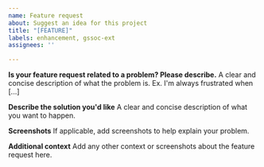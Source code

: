 ```yaml
---
name: Feature request
about: Suggest an idea for this project
title: "[FEATURE]"
labels: enhancement, gssoc-ext
assignees: ''

---
```


**Is your feature request related to a problem? Please describe.**
A clear and concise description of what the problem is. Ex. I'm always frustrated when [...]

**Describe the solution you'd like**
A clear and concise description of what you want to happen.

**Screenshots**
If applicable, add screenshots to help explain your problem.

**Additional context**
Add any other context or screenshots about the feature request here.
